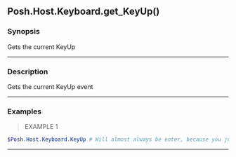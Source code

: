 Posh.Host.Keyboard.get_KeyUp()
------------------------------

### Synopsis
Gets the current KeyUp

---

### Description

Gets the current KeyUp event

---

### Examples
> EXAMPLE 1

```PowerShell
$Posh.Host.Keyboard.KeyUp # Will almost always be enter, because you just ran it
```

---
